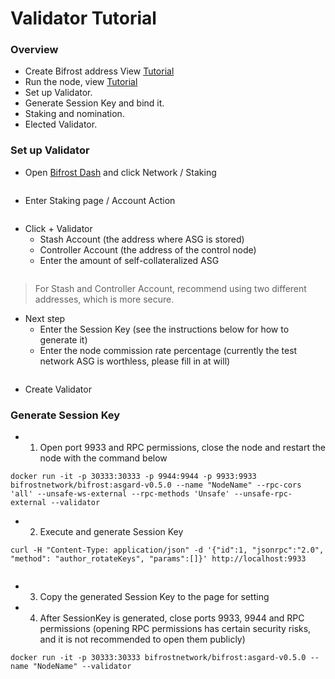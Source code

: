 # Validator Tutorial
### Overview
- Create Bifrost address View [Tutorial](https://wiki.bifrost.finance/zh/help/bnc-wallet-register-tutorials.html)
- Run the node, view [Tutorial](https://wiki.bifrost.finance/zh/help/node-general-tutorial.html)
- Set up Validator.
- Generate Session Key and bind it.
- Staking and  nomination.
- Elected Validator.

### Set up Validator
- Open [Bifrost Dash](https://dash.bifrost.finance/#/explorer) and click Network / Staking

<img :src="$withBase('/zh/validator-tutorial/validator_1.png')" alt="" width="70%" />

- Enter Staking page / Account Action

<img :src="$withBase('/zh/validator-tutorial/validator_2.png')" alt="" width="70%" />

- Click + Validator
    - Stash Account (the address where ASG is stored)
    - Controller Account (the address of the control node)
    - Enter the amount of self-collateralized ASG

<img :src="$withBase('/zh/validator-tutorial/validator_3.png')" alt="" width="70%" />

> For Stash and Controller Account, recommend using two different addresses, which is more secure.
- Next step
    - Enter the Session Key (see the instructions below for how to generate it)
    - Enter the node commission rate percentage (currently the test network ASG is worthless, please fill in at will)

<img :src="$withBase('/zh/validator-tutorial/validator_4.png')" alt="" width="70%" />

- Create Validator

### Generate Session Key
- 1. Open port 9933 and RPC permissions, close the node and restart the node with the command below
```
docker run -it -p 30333:30333 -p 9944:9944 -p 9933:9933 bifrostnetwork/bifrost:asgard-v0.5.0 --name "NodeName" --rpc-cors 'all' --unsafe-ws-external --rpc-methods 'Unsafe' --unsafe-rpc-external --validator
```

- 2. Execute and generate Session Key
```
curl -H "Content-Type: application/json" -d '{"id":1, "jsonrpc":"2.0", "method": "author_rotateKeys", "params":[]}' http://localhost:9933
```

<img :src="$withBase('/zh/validator-tutorial/session_key.png')" alt="" width="70%" />

- 3. Copy the generated Session Key to the page for setting

- 4. After SessionKey is generated, close ports 9933, 9944 and RPC permissions (opening RPC permissions has certain security risks, and it is not recommended to open them publicly)
```
docker run -it -p 30333:30333 bifrostnetwork/bifrost:asgard-v0.5.0 --name "NodeName" --validator
```
